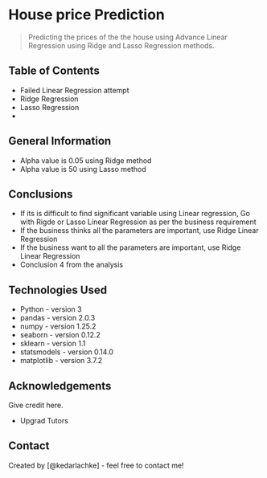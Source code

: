 # House price Prediction 
> Predicting the prices of the the house using Advance Linear Regression using Ridge and Lasso Regression methods.


## Table of Contents
* Failed Linear Regression attempt
* Ridge Regression
* Lasso Regression
* 



## General Information
- Alpha value is 0.05 using Ridge method
- Alpha value is 50 using Lasso method
  

## Conclusions
- If its is difficult to find significant variable using Linear regression, Go with Rigde or Lasso Linear Regression as per the business requirement
- If the business thinks all the parameters are important, use Ridge Linear Regression
- If the business want to all the parameters are important, use Ridge Linear Regression
- Conclusion 4 from the analysis




## Technologies Used
- Python - version 3
- pandas - version 2.0.3
- numpy - version 1.25.2
- seaborn - version 0.12.2
- sklearn - version 1.1
- statsmodels - version 0.14.0
- matplotlib - version 3.7.2

<!-- As the libraries versions keep on changing, it is recommended to mention the version of library used in this project -->


## Acknowledgements
Give credit here.
- Upgrad Tutors



## Contact
Created by [@kedarlachke] - feel free to contact me!


